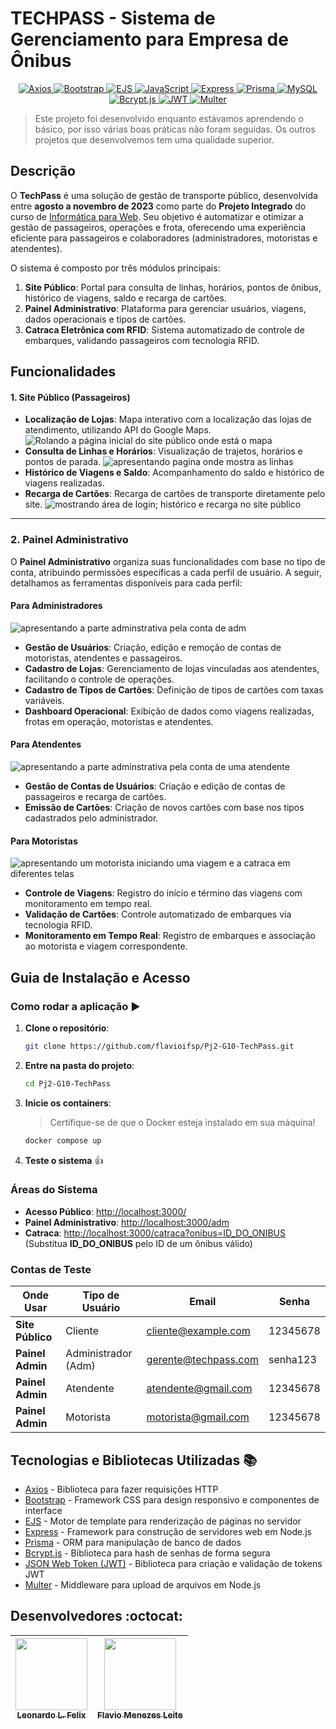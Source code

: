 # TECHPASS - Sistema de Gerenciamento para Empresa de Ônibus

<p align="center">
  <a href="https://axios-http.com/" target="_blank">
    <img src="https://img.shields.io/badge/Axios-HTTP%20Client-5A29E4?style=for-the-badge&logo=axios" alt="Axios"/>
  </a>
  <a href="https://getbootstrap.com/" target="_blank">
    <img src="https://img.shields.io/badge/Bootstrap-CSS%20Framework-7952B3?style=for-the-badge&logo=bootstrap" alt="Bootstrap"/>
  </a>
  <a href="https://ejs.co/" target="_blank">
    <img src="https://img.shields.io/badge/EJS-Template%20Engine-8BC500?style=for-the-badge&logo=ejs" alt="EJS"/>
  </a>
  <a href="https://developer.mozilla.org/en-US/docs/Web/JavaScript" target="_blank">
    <img src="https://img.shields.io/badge/JavaScript-Linguagem-F7DF1E?style=for-the-badge&logo=javascript" alt="JavaScript"/>
  </a>
  <a href="https://expressjs.com/" target="_blank">
    <img src="https://img.shields.io/badge/Express-Web%20Framework-000000?style=for-the-badge&logo=express" alt="Express"/>
  </a>
  <a href="https://www.prisma.io/" target="_blank">
    <img src="https://img.shields.io/badge/Prisma-ORM-2D3748?style=for-the-badge&logo=prisma" alt="Prisma"/>
  </a>
  <a href="https://www.mysql.com/" target="_blank">
    <img src="https://img.shields.io/badge/MySQL-Database-4479A1?style=for-the-badge&logo=mysql" alt="MySQL"/>
  </a>
  <a href="https://www.npmjs.com/package/bcryptjs" target="_blank">
    <img src="https://img.shields.io/badge/Bcrypt.js-Security-00C7B7?style=for-the-badge&logo=lock" alt="Bcrypt.js"/>
  </a>
  <a href="https://jwt.io/" target="_blank">
    <img src="https://img.shields.io/badge/JWT-Authentication-000000?style=for-the-badge&logo=jsonwebtokens" alt="JWT"/>
  </a>
  <a href="https://www.npmjs.com/package/multer" target="_blank">
    <img src="https://img.shields.io/badge/Multer-File%20Upload-FF6F00?style=for-the-badge&logo=upload" alt="Multer"/>
  </a>
</p>

> Este projeto foi desenvolvido enquanto estávamos aprendendo o básico, por isso várias boas práticas não foram seguidas. Os outros projetos que desenvolvemos tem uma qualidade superior.

## Descrição

O **TechPass** é uma solução de gestão de transporte público, desenvolvida entre **agosto a novembro de 2023** como parte do **Projeto Integrado** do curso de [Informática para Web](https://www.ifspcaraguatatuba.edu.br/cursos/tecnico/tecnico-em-informatica-para-internet). Seu objetivo é automatizar e otimizar a gestão de passageiros, operações e frota, oferecendo uma experiência eficiente para passageiros e colaboradores (administradores, motoristas e atendentes).

O sistema é composto por três módulos principais:

1. **Site Público**: Portal para consulta de linhas, horários, pontos de ônibus, histórico de viagens, saldo e recarga de cartões.  
2. **Painel Administrativo**: Plataforma para gerenciar usuários, viagens, dados operacionais e tipos de cartões.  
3. **Catraca Eletrônica com RFID**: Sistema automatizado de controle de embarques, validando passageiros com tecnologia RFID.
   
## Funcionalidades

#### 1. Site Público (Passageiros)

- **Localização de Lojas**: Mapa interativo com a localização das lojas de atendimento, utilizando API do Google Maps.  
  ![Rolando a página inicial do site público onde está o mapa](https://gist.githubusercontent.com/6aleatorio6/0cef2af7cab5eff1fd4bc2c6ca6ed174/raw/31cb76ff17bf7f7bbd7ebfc93e1c3171d655cb35/index_public.gif)
- **Consulta de Linhas e Horários**: Visualização de trajetos, horários e pontos de parada. ![apresentando pagina onde mostra as linhas](https://gist.githubusercontent.com/6aleatorio6/0cef2af7cab5eff1fd4bc2c6ca6ed174/raw/7ce853581a380157cd72146b2103ab83a273f1ca/linhas.gif)
- **Histórico de Viagens e Saldo**: Acompanhamento do saldo e histórico de viagens realizadas.  
- **Recarga de Cartões**: Recarga de cartões de transporte diretamente pelo site.
  ![mostrando área de login; histórico e recarga no site público](https://gist.githubusercontent.com/6aleatorio6/0cef2af7cab5eff1fd4bc2c6ca6ed174/raw/4da0f67a81abda8a71f0f4babfc313df3726d3c5/recargaEhistorico_publico.gif)

---

### 2. Painel Administrativo

O **Painel Administrativo** organiza suas funcionalidades com base no tipo de conta, atribuindo permissões específicas a cada perfil de usuário. A seguir, detalhamos as ferramentas disponíveis para cada perfil:

#### Para Administradores
  ![apresentando a parte adminstrativa pela conta de adm](https://gist.githubusercontent.com/6aleatorio6/0cef2af7cab5eff1fd4bc2c6ca6ed174/raw/0b520da5ab1eacf23428787d51772da6ea0f2f2f/adm_adm.gif)

- **Gestão de Usuários**: Criação, edição e remoção de contas de motoristas, atendentes e passageiros.  
- **Cadastro de Lojas**: Gerenciamento de lojas vinculadas aos atendentes, facilitando o controle de operações.  
- **Cadastro de Tipos de Cartões**: Definição de tipos de cartões com taxas variáveis.  
- **Dashboard Operacional**: Exibição de dados como viagens realizadas, frotas em operação, motoristas e atendentes.

#### Para Atendentes
  ![apresentando a parte adminstrativa pela conta de uma atendente](https://gist.githubusercontent.com/6aleatorio6/0cef2af7cab5eff1fd4bc2c6ca6ed174/raw/4ea5b93036b01b3a68c77c13e6fc62a3389354b6/adm_atendente.gif)

- **Gestão de Contas de Usuários**: Criação e edição de contas de passageiros e recarga de cartões.  
- **Emissão de Cartões**: Criação de novos cartões com base nos tipos cadastrados pelo administrador.  

#### Para Motoristas
 ![apresentando um motorista iniciando uma viagem e a catraca em diferentes telas](https://gist.githubusercontent.com/6aleatorio6/0cef2af7cab5eff1fd4bc2c6ca6ed174/raw/f1d04d06aa45993716e3fafea68511fcc80f9d0b/adm_motorista-catraca.gif)

- **Controle de Viagens**: Registro do início e término das viagens com monitoramento em tempo real.
- **Validação de Cartões**: Controle automatizado de embarques via tecnologia RFID. 
- **Monitoramento em Tempo Real**: Registro de embarques e associação ao motorista e viagem correspondente.  


## Guia de Instalação e Acesso 

### Como rodar a aplicação ▶️
1. **Clone o repositório**:
    ```sh
    git clone https://github.com/flavioifsp/Pj2-G10-TechPass.git
    ```

2. **Entre na pasta do projeto**:
    ```sh
    cd Pj2-G10-TechPass
    ```

3. **Inicie os containers**:
    > Certifique-se de que o Docker esteja instalado em sua máquina!
    ```sh
    docker compose up
    ```

5. **Teste o sistema** 👍

### Áreas do Sistema

- **Acesso Público**: [http://localhost:3000/](http://localhost:3000/)
- **Painel Administrativo**: [http://localhost:3000/adm](http://localhost:3000/adm)
- **Catraca**: [http://localhost:3000/catraca?onibus=ID_DO_ONIBUS](http://localhost:3000/catraca?onibus=ID_DO_ONIBUS)  
  (Substitua **ID_DO_ONIBUS** pelo ID de um ônibus válido)

### Contas de Teste

| **Onde Usar**      | **Tipo de Usuário** | **Email**                 | **Senha**   |
|--------------------|---------------------|---------------------------|-------------|
| **Site Público**   | Cliente             | cliente@example.com        | 12345678    |
| **Painel Admin**   | Administrador (Adm) | gerente@techpass.com       | senha123    |
| **Painel Admin**   | Atendente           | atendente@gmail.com        | 12345678    |
| **Painel Admin**   | Motorista           | motorista@gmail.com        | 12345678    |

## Tecnologias e Bibliotecas Utilizadas :books:

- [Axios](https://axios-http.com/) - Biblioteca para fazer requisições HTTP
- [Bootstrap](https://getbootstrap.com/) - Framework CSS para design responsivo e componentes de interface
- [EJS](https://ejs.co/) - Motor de template para renderização de páginas no servidor
- [Express](https://expressjs.com/) - Framework para construção de servidores web em Node.js
- [Prisma](https://www.prisma.io/) - ORM para manipulação de banco de dados
- [Bcrypt.js](https://www.npmjs.com/package/bcryptjs) - Biblioteca para hash de senhas de forma segura
- [JSON Web Token (JWT)](https://jwt.io/) - Biblioteca para criação e validação de tokens JWT
- [Multer](https://www.npmjs.com/package/multer) - Middleware para upload de arquivos em Node.js


## Desenvolvedores :octocat:

| [<img src="https://avatars.githubusercontent.com/u/132392161?v=4" width=115><br><sub>Leonardo L. Felix</sub>](https://github.com/6aleatorio6) | [<img src="https://avatars.githubusercontent.com/u/141774746?v=4" width=115><br><sub>Flavio Menezes Leite</sub>](https://github.com/flavioifsp) |
| :---: | :---:
